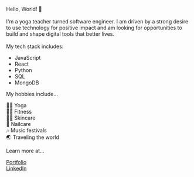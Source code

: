 Hello, World! 👋 <br>
<br>
I'm a yoga teacher turned software engineer. I am driven by a strong desire to use technology for positive impact and am looking for opportunities to build and shape digital tools that better lives. 
<br>
<br>
My tech stack includes: <br>
- JavaScript <br>
- React <br>
- Python <br>
- SQL <br>
- MongoDB

My hobbies include...

🧘‍♀️ Yoga <br>
🏋️‍♀️ Fitness <br>
💁‍♀️ Skincare <br>
💅 Nailcare <br>
🎶 Music festivals <br>
🌏 Traveling the world


Learn more at...

[Portfolio](https://natalie-perez.com/) <br/>
[LinkedIn](https://www.linkedin.com/in/natalie-perez-nyc/)
